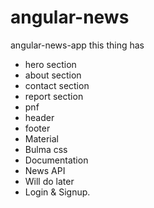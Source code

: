 # angular-news
angular-news-app
this thing has 
- hero section
- about section
- contact section
- report section
- pnf 
- header
- footer
- Material
- Bulma css
- Documentation
- News API
- Will do later
 - Login & Signup.